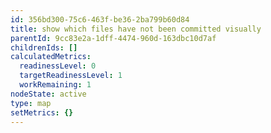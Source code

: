 ```yaml
---
id: 356bd300-75c6-463f-be36-2ba799b60d84
title: show which files have not been committed visually
parentId: 9cc83e2a-1dff-4474-960d-163dbc10d7af
childrenIds: []
calculatedMetrics:
  readinessLevel: 0
  targetReadinessLevel: 1
  workRemaining: 1
nodeState: active
type: map
setMetrics: {}
---
```

